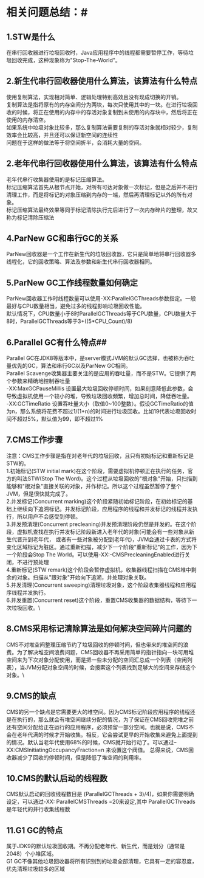 # 相关问题总结：#

## 1.STW是什么 ##
在串行回收器进行垃圾回收时，Java应用程序中的线程都需要暂停工作，等待垃圾回收完成，这种现象称为"Stop-The-World"。

## 2.新生代串行回收器使用什么算法，该算法有什么特点 ##
使用复制算法，实现相对简单、逻辑处理特别高效且没有现成切换的开销。\
复制算法是指将原有的内存空间分为两块，每次只使用其中的一块。在进行垃圾回收的时候，将正在使用的内存中的存活对象复制到未使用的内存块中，然后将正在使用的内存清空。\
如果系统中垃圾对象比较多，那么复制算法需要复制的存活对象就相对较少，复制效率会比较高，并且还可以保证新空间的连续性\
问题在于这样的做法等于将空间折半，会消耗大量的空间。

## 2.老年代串行回收器使用什么算法，该算法有什么特点 ##
老年代串行收集器使用的是标记压缩算法。\
标记压缩算法首先从根节点开始，对所有可达对象做一次标记，但是之后并不进行清理工作，而是将标记的对象压缩到内存的一端，然后再清理标记以外的所有对象。\
标记压缩算法最终效果等同于标记清除执行完后进行了一次内存碎片的整理，故又称为标记清除压缩法

## 4.ParNew GC和串行GC的关系 ##
ParNew回收器是一个工作在新生代的垃圾回收器，它只是简单地将串行回收器多线程化，它的回收策略、算法及参数和新生代串行回收器相同。

## 5.ParNew GC工作线程数量如何确定 ##
ParNew回收器工作时线程数量可以使用-XX:ParallelGCThreads参数指定。一般最好与CPU数量相当，避免过多的线程影响垃圾回收性能。\
默认情况下，CPU数量小于8时ParallelGCThreads等于CPU数量，CPU数量大于8时，ParallelGCThreads等于3+((5*CPU_Count)/8)

## 6.Parallel GC有什么特点##
Parallel GC在JDK8等版本中，是server模式JVM的默认GC选择，也被称为吞吐量优先的GC，算法和串行GC以及ParNew GC相同。\
Parallel Scavenge收集器主要关注的是应用的吞吐量，而不是STW。它提供了两个参数来精确地控制吞吐量\
-XX:MaxGCPauseMillis 设置最大垃圾回收停顿时间，如果刻意降低此参数，会导致虚拟机使用一个较小的堆，导致垃圾回收频繁，增加总时间，降低吞吐量。\
-XX:GCTimeRatio 设置吞吐量大小（取值0~100整数）。假设GCTimeRatio的值为n，那么系统将花费不超过1/(1+n)的时间进行垃圾回收。比如19代表垃圾回收时间不超过5%，默认值为99，即不超过1%


## 7.CMS工作步骤 ##
注意：CMS工作步骤是指在对老年代的垃圾回收，且只有初始标记和重新标记是STW的。\
1.初始标记(STW initial mark)在这个阶段，需要虚拟机停顿正在执行的任务，官方的叫法STW(Stop The Word)。这个过程从垃圾回收的"根对象"开始，只扫描到能够和"根对象"直接关联的对象，并作标记。所以这个过程虽然暂停了整个JVM，但是很快就完成了。\
2.并发标记(Concurrent marking)这个阶段紧随初始标记阶段，在初始标记的基础上继续向下追溯标记。并发标记阶段，应用程序的线程和并发标记的线程并发执行，所以用户不会感受到停顿。\
3.并发预清理(Concurrent precleaning)并发预清理阶段仍然是并发的。在这个阶段，虚拟机查找在执行并发标记阶段新进入老年代的对象(可能会有一些对象从新生代晋升到老年代， 或者有一些对象被分配到老年代)，JVM会通过卡表的方式将变化区域标记为脏区。通过重新扫描，减少下一个阶段"重新标记"的工作，因为下一个阶段会Stop The World。可以使用-XX:-CMSPrecleaningEnabled进行关闭，不进行预处理\
4.重新标记(STW remark)这个阶段会暂停虚拟机，收集器线程扫描在CMS堆中剩余的对象。扫描从"跟对象"开始向下追溯，并处理对象关联。\
5.并发清理(Concurrent sweeping)清理垃圾对象，这个阶段收集器线程和应用程序线程并发执行。\
6.并发重置(Concurrent reset)这个阶段，重置CMS收集器的数据结构，等待下一次垃圾回收。\

## 8.CMS采用标记清除算法是如何解决空间碎片问题的 ##
CMS不对堆空间整理压缩节约了垃圾回收的停顿时间，但也带来的堆空间的浪费。为了解决堆空间浪费问题，CMS回收器不再采用简单的指针指向一块可用堆空间来为下次对象分配使用，而是把一些未分配的空间汇总成一个列表（空闲列表），当JVM分配对象空间的时候，会搜索这个列表找到足够大的空间来存储这个对象。\

## 9.CMS的缺点 ##
CMS的另一个缺点是它需要更大的堆空间。因为CMS标记阶段应用程序的线程还是在执行的，那么就会有堆空间继续分配的情况，为了保证在CMS回收完堆之前还有空间分配给正在运行的应用程序，必须预留一部分空间。也就是说，CMS不会在老年代满的时候才开始收集。相反，它会尝试更早的开始收集来避免上面提到的情况。默认当老年代使用68%的时候，CMS就开始行动了。可以通过– XX:CMSInitiatingOccupancyFraction=n 来设置这个阀值。
总得来说，CMS回收器减少了回收的停顿时间，但是降低了堆空间的利用率。

## 10.CMS的默认启动的线程数 ##
CMS默认启动的回收线程数目是  (ParallelGCThreads + 3)/4)，如果你需要明确设定，可以通过-XX: ParallelCMSThreads =20来设定,其中 ParallelGCThreads是年轻代的并行收集线程数

## 11.G1 GC的特点 ##
属于JDK9的默认垃圾回收期。不再分配老年代、新生代，而是划分（通常是2048）个小堆区域。\
G1 GC不像其他垃圾回收器将所有识别到的垃圾全部清理，它具有一定的容忍度，优先清理垃圾较多的区域